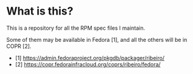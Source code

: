 What is this?
=============

This is a repository for all the RPM spec files I maintain.

Some of them may be available in Fedora [1], and all the others will be in COPR [2].

* [1] https://admin.fedoraproject.org/pkgdb/packager/ribeiro/
* [2] https://copr.fedorainfracloud.org/coprs/ribeiro/fedora/
